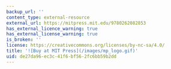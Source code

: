 ```yaml
---
backup_url: ''
content_type: external-resource
external_url: https://mitpress.mit.edu/9780262082853
has_external_licence_warning: true
has_external_license_warning: true
is_broken: ''
license: https://creativecommons.org/licenses/by-nc-sa/4.0/
title: '![Buy at MIT Press](/images/mp_logo.gif)'
uid: de27da96-ec3c-41f6-bf56-2fc6bb59b2dd
---
```

